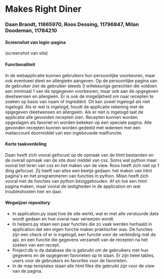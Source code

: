 # Makes Right Diner
### Daan Brandt, 11865970, Roos Dessing, 11796847, Milan Doodeman, 11784210

#### Screenshot van login-pagina
(screenshot van site)

#### Functionaliteit
In de webapplicatie kunnen gebruikers hun persoonlijke voorkeuren, maar ook eventueel dieet en allergieën aangeven. Op de persoonlijke pagina van de gebruiker ziet de gebruiker steeds 3 willekeurige gerechten die voldoen aan minimaal 1 van de opgegeven voorkeuren, maar ook aan de opgegeven dieetwensen en allergieën. Er is ook de mogelijkheid om naar recepten te zoeken op basis van naam of ingrediënt. Dit kan zowel ingelogd als niet ingelogd. Als er wel is ingelogd, houdt de applicatie rekening met de opgegeven dieetwensen en allergieën. Als er niet is ingelogd laat de applicatie alle gevonden recepten zien. Recepten kunnen worden opgeslagen als favoriet en worden bekeken op een speciale pagina. Alle gevonden recepten kunnen worden gedeeld met iedereen met een mailaccount doormiddel van een ingebouwde mailfunctie. 
 
#### Korte taakverdeling
Daan heeft zich vooral gefocust op de opmaak van de html bestanden en de overall opmaak van de site door middel van css. Soms wat python maar vooral het leren van css en het maken van de view. 
Roos heeft zich niet op 1 ding gefocust. Zij heeft van alles een beetje gedaan: het maken van html pagina's en het programmeren van functies in python.
Milan heeft zich vooral met de functies van python beziggehouden. Af en toe een html pagina maken, maar vooral de lastigheden in de application en wat troubleshooten hier en daar. 

#### Wegwijzer repository
- In application.py staat hoe de site werkt, wat er met alle verstuurde data wordt gedaan en hoe overal naar verwezen wordt. 
- In helpers.py staan een paar functies die zo vaak werden herhaald in application dat een eigen functie maken praktischer was. De functies zijn een check of er is ingelogd, een functie voor de verbinding met de api, en een functie die gegevens verzamelt van de recepten na het zoeken van een recept.
- Project.db is de database die is gebruikt om de gebruikers met hun gegevens en de opgegeven favorieten op te slaan. Er zijn twee tables, users voor de gebruikers en favorites voor de favorieten.
- In de map templates staan alle html files die gebruikt zijn voor de view van de pagina. 
